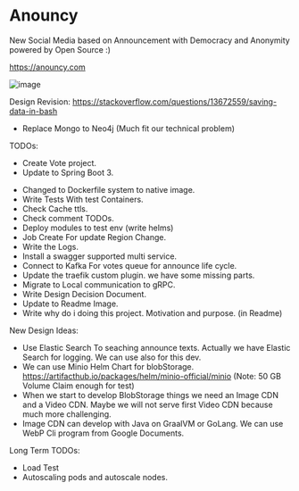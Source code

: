 # Anouncy

New Social Media based on Announcement with Democracy and Anonymity powered by Open Source :)

https://anouncy.com

![image](https://user-images.githubusercontent.com/10117616/190878365-dbe6a9b1-c64d-48a4-890a-363f7e6d261c.png)

Design Revision:
https://stackoverflow.com/questions/13672559/saving-data-in-bash

- Replace Mongo to Neo4j (Much fit our technical problem)

TODOs:

+ Create Vote project.
+ Update to Spring Boot 3.

- Changed to Dockerfile system to native image.
- Write Tests With test Containers.
- Check Cache ttls.
- Check comment TODOs.
- Deploy modules to test env (write helms)
- Job Create For update Region Change.
- Write the Logs.
- Install a swagger supported multi service.
- Connect to Kafka For votes queue for announce life cycle.
- Update the traefik custom plugin. we have some missing parts.
- Migrate to Local communication to gRPC.
- Write Design Decision Document.
- Update to Readme Image.
- Write why do i doing this project. Motivation and purpose. (in Readme)

New Design Ideas:

- Use Elastic Search To seaching announce texts. Actually we have Elastic Search for logging. We can use also for this
  dev.
- We can use Minio Helm Chart for blobStorage. https://artifacthub.io/packages/helm/minio-official/minio (Note: 50 GB
  Volume Claim enough for test)
- When we start to develop BlobStorage things we need an Image CDN and a Video CDN. Maybe we will not serve first Video
  CDN because much more challenging.
- Image CDN can develop with Java on GraalVM or GoLang. We can use WebP Cli program from Google Documents.

Long Term TODOs:

- Load Test
- Autoscaling pods and autoscale nodes.
